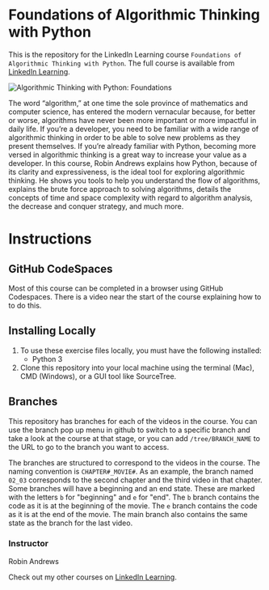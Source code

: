 # Foundations of Algorithmic Thinking with Python

This is the repository for the LinkedIn Learning course `Foundations of Algorithmic Thinking with Python`. The full course is available from [LinkedIn Learning][lil-course-url].

![Algorithmic Thinking with Python: Foundations][lil-thumbnail-url] 

The word “algorithm,” at one time the sole province of mathematics and computer science, has entered the modern vernacular because, for better or worse, algorithms have never been more important or more impactful in daily life. If you’re a developer, you need to be familiar with a wide range of algorithmic thinking in order to be able to solve new problems as they present themselves. If you’re already familiar with Python, becoming more versed in algorithmic thinking is a great way to increase your value as a developer. In this course, Robin Andrews explains how Python, because of its clarity and expressiveness, is the ideal tool for exploring algorithmic thinking. He shows you tools to help you understand the flow of algorithms, explains the brute force approach to solving algorithms, details the concepts of time and space complexity with regard to algorithm analysis, the decrease and conquer strategy, and much more.

# Instructions

## GitHub CodeSpaces

Most of this course can be completed in a browser using GitHub Codespaces. There is a video near the start of the course explaining how to to do this.

## Installing Locally

1. To use these exercise files locally, you must have the following installed:
	- Python 3
2. Clone this repository into your local machine using the terminal (Mac), CMD (Windows), or a GUI tool like SourceTree.

## Branches

This repository has branches for each of the videos in the course. You can use the branch pop up menu in github to switch to a specific branch and take a look at the course at that stage, or you can add `/tree/BRANCH_NAME` to the URL to go to the branch you want to access.

The branches are structured to correspond to the videos in the course. The naming convention is `CHAPTER#_MOVIE#`. As an example, the branch named `02_03` corresponds to the second chapter and the third video in that chapter. Some branches will have a beginning and an end state. These are marked with the letters `b` for "beginning" and `e` for "end". The `b` branch contains the code as it is at the beginning of the movie. The `e` branch contains the code as it is at the end of the movie. The main branch also contains the same state as the branch for the last video.

### Instructor

Robin Andrews            

Check out my other courses on [LinkedIn Learning](https://www.linkedin.com/learning/instructors/robin-andrews).

[lil-course-url]: https://www.linkedin.com/learning/algorithmic-thinking-with-python-foundations
[lil-thumbnail-url]: https://cdn.lynda.com/course/2450259/2450259-1650644254745-16x9.jpg

